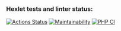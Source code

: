 ### Hexlet tests and linter status:
[![Actions Status](https://github.com/d-mitrofanov/php-project-lvl1/workflows/hexlet-check/badge.svg)](https://github.com/d-mitrofanov/php-project-lvl1/actions)
[![Maintainability](https://api.codeclimate.com/v1/badges/886988737135d96c320e/maintainability)](https://codeclimate.com/github/d-mitrofanov/php-project-lvl1/maintainability)
[![PHP CI](https://github.com/d-mitrofanov/php-project-lvl1/actions/workflows/workflow.yml/badge.svg)](https://github.com/d-mitrofanov/php-project-lvl1/actions/workflows/workflow.yml)